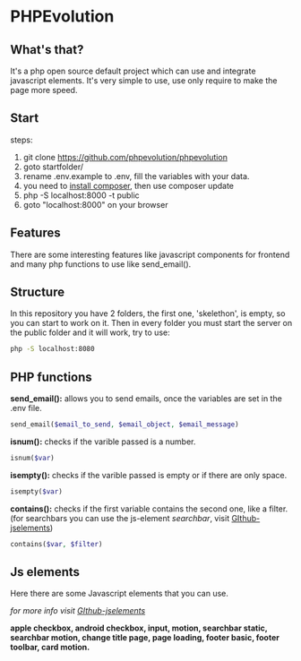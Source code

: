 # PHPEvolution
## What's that?
It's a php open source default project which can use and integrate javascript elements.
It's very simple to use, use only require to make the page more speed. 

## Start
steps:
1. git clone https://github.com/phpevolution/phpevolution
2. goto startfolder/
3. rename .env.example to .env, fill the variables with your data. 
4. you need to [install composer](https://getcomposer.org/download/), then use composer update
5. php -S localhost:8000 -t public
6. goto "localhost:8000" on your browser

## Features
There are some interesting features like javascript components for frontend and many php functions to use like send_email().

## Structure
In this repository you have 2 folders, the first one, 'skelethon', is empty, so you can start to work on it. 
Then in every folder you must start the server on the public folder and it will work, try to use:
```bash
php -S localhost:8080
```

## PHP functions
**send_email():** allows you to send emails, once the variables are set in the .env file.
```php
send_email($email_to_send, $email_object, $email_message)
```

**isnum():** checks if the varible passed is a number.
```php
isnum($var)
```

**isempty():** checks if the varible passed is empty or if there are only space.
```php
isempty($var)
```

**contains():** checks if the first variable contains the second one, like a filter. (for searchbars you can use the js-element *searchbar*, visit [GIthub-jselements](https://github.com/lorenzorizzolo/js-elements))
```php
contains($var, $filter)
```

## Js elements
Here there are some Javascript elements that you can use.

*for more info visit [GIthub-jselements](https://github.com/lorenzorizzolo/js-elements)*

**apple checkbox, android checkbox, input, motion, searchbar static, searchbar motion, change title page, page loading, footer basic, footer toolbar, card motion.**


